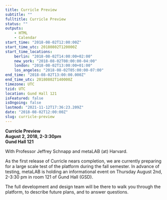 ```yaml
---
title: Curricle Preview
subtitle: ""
fulltitle: Curricle Preview
status: ""
outputs:
    - HTML
    - Calendar
start_time: "2018-08-02T12:00:00Z"
start_time_utc: 20180802T120000Z
start_time_locations:
    berlin: "2018-08-02T14:00:00+02:00"
    new_york: "2018-08-02T08:00:00-04:00"
    london: "2018-08-02T13:00:00+01:00"
    los_angeles: "2018-08-02T05:00:00-07:00"
end_time: "2018-08-02T13:00:00.000Z"
end_time_utc: 20180802T140000Z
timezone: UTC
tzid: UTC
location: Gund Hall 121
isFeatured: false
isOngoing: false
lastmod: "2021-11-12T17:36:23.209Z"
date: "2018-08-02T12:00:00Z"
slug: curricle-preview
---
```

**Curricle Preview<br />
August 2, 2018, 2-3:30pm<br />
Gund Hall 121**

With Professor Jeffrey Schnapp and metaLAB (at) Harvard.

As the first release of Curricle nears completion,  we are currently preparing for a large scale test of the platform during the fall semester. In advance of testing, metaLAB is holding an informational event on Thursday August 2nd, 2-3:30 pm in room 121 of Gund Hall (GSD).

The full development and design team will be there to walk you through the platform, to describe future plans, and to answer questions.
